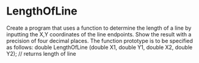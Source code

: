 # LengthOfLine
Create a program that uses a function to determine the length of a line by inputting the X,Y coordinates of the line endpoints. Show the result with a precision of four decimal places. The function prototype is to be specified as follows:     double LengthOfLine (double X1, double Y1, double X2, double Y2);  // returns length of line
